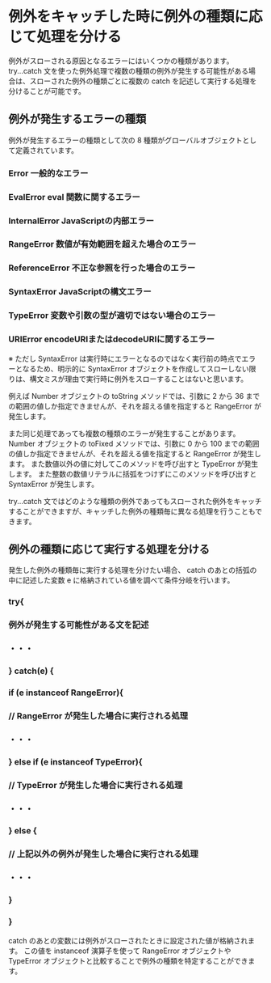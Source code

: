 # 例外をキャッチした時に例外の種類に応じて処理を分ける
例外がスローされる原因となるエラーにはいくつかの種類があります。
try...catch 文を使った例外処理で複数の種類の例外が発生する可能性がある場合は、スローされた例外の種類ごとに複数の catch を記述して実行する処理を分けることが可能です。

## 例外が発生するエラーの種類
例外が発生するエラーの種類として次の 8 種類がグローバルオブジェクトとして定義されています。

### Error           一般的なエラー
### EvalError       eval 関数に関するエラー
### InternalError   JavaScriptの内部エラー
### RangeError      数値が有効範囲を超えた場合のエラー
### ReferenceError  不正な参照を行った場合のエラー
### SyntaxError     JavaScriptの構文エラー
### TypeError       変数や引数の型が適切ではない場合のエラー
### URIError        encodeURIまたはdecodeURIに関するエラー
※ ただし SyntaxError は実行時にエラーとなるのではなく実行前の時点でエラーとなるため、明示的に SyntaxError オブジェクトを作成してスローしない限りは、構文ミスが理由で実行時に例外をスローすることはないと思います。

例えば Number オブジェクトの toString メソッドでは、引数に 2 から 36 までの範囲の値しか指定できませんが、それを超える値を指定すると RangeError が発生します。

また同じ処理であっても複数の種類のエラーが発生することがあります。 
Number オブジェクトの toFixed メソッドでは、引数に 0 から 100 までの範囲の値しか指定できませんが、それを超える値を指定すると RangeError が発生します。
また数値以外の値に対してこのメソッドを呼び出すと TypeError が発生します。
また整数の数値リテラルに括弧をつけずにこのメソッドを呼び出すと SyntaxError が発生します。

try...catch 文ではどのような種類の例外であってもスローされた例外をキャッチすることができますが、キャッチした例外の種類毎に異なる処理を行うこともできます。

## 例外の種類に応じて実行する処理を分ける
発生した例外の種類毎に実行する処理を分けたい場合、 catch のあとの括弧の中に記述した変数 e に格納されている値を調べて条件分岐を行います。

### try{
###   例外が発生する可能性がある文を記述
###   ・・・
### } catch(e) {
###   if (e instanceof RangeError){
###     // RangeError が発生した場合に実行される処理
###     ・・・
###   } else if (e instanceof TypeError){
###     // TypeError が発生した場合に実行される処理
###     ・・・
###   } else {
###     // 上記以外の例外が発生した場合に実行される処理
###     ・・・
###   }
### }

catch のあとの変数には例外がスローされたときに設定された値が格納されます。
この値を instanceof 演算子を使って RangeError オブジェクトや TypeError オブジェクトと比較することで例外の種類を特定することができます。

